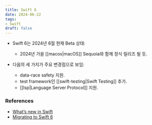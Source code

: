 ```yaml
---
title: Swift 6
date: 2024-06-22
tags:
- Swift
draft: false
---
```



- Swift 6는 2024년 6월 현재 Beta 상태:
    - 2024년 가을 [[macos|macOS]] Sequoia와 함께 정식 릴리즈 될 듯.

- 다음의 세 가지가 주요 변경점으로 보임:
    - data-race safety 지원.
    - test framework인 [[swift-testing|Swift Testing]] 추가.
    - [[lsp|Language Server Protocol]] 지원.


### References
- [What’s new in Swift](https://developer.apple.com/videos/play/wwdc2024/10136/)
- [Migrating to Swift 6](https://www.swift.org/migration/documentation/migrationguide/)

